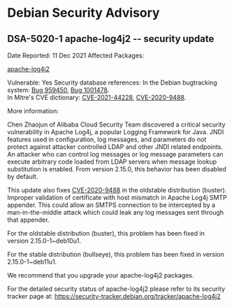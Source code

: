 
Debian Security Advisory
========================


DSA-5020-1 apache-log4j2 -- security update
-------------------------------------------



Date Reported:
11 Dec 2021
Affected Packages:

[apache-log4j2](https://packages.debian.org/src:apache-log4j2)

Vulnerable:
Yes
Security database references:
In the Debian bugtracking system: [Bug 959450](https://bugs.debian.org/cgi-bin/bugreport.cgi?bug=959450), [Bug 1001478](https://bugs.debian.org/cgi-bin/bugreport.cgi?bug=1001478).  
In Mitre's CVE dictionary: [CVE-2021-44228](https://security-tracker.debian.org/tracker/CVE-2021-44228), [CVE-2020-9488](https://security-tracker.debian.org/tracker/CVE-2020-9488).  

More information:

Chen Zhaojun of Alibaba Cloud Security Team discovered a critical security
vulnerability in Apache Log4j, a popular Logging Framework for Java. JNDI
features used in configuration, log messages, and parameters do not protect
against attacker controlled LDAP and other JNDI related endpoints. An attacker
who can control log messages or log message parameters can execute arbitrary
code loaded from LDAP servers when message lookup substitution is enabled. From
version 2.15.0, this behavior has been disabled by default.


This update also fixes [CVE-2020-9488](https://security-tracker.debian.org/tracker/CVE-2020-9488) in the oldstable distribution (buster). Improper validation
of certificate with host mismatch in Apache Log4j SMTP appender. This could
allow an SMTPS connection to be intercepted by a man-in-the-middle attack
which could leak any log messages sent through that appender.


For the oldstable distribution (buster), this problem has been fixed
in version 2.15.0-1~deb10u1.


For the stable distribution (bullseye), this problem has been fixed in
version 2.15.0-1~deb11u1.


We recommend that you upgrade your apache-log4j2 packages.


For the detailed security status of apache-log4j2 please refer to
its security tracker page at:
<https://security-tracker.debian.org/tracker/apache-log4j2>





